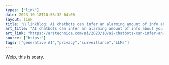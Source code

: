 ```yaml
---
types: ["link"]
date: 2023-10-18T10:56:32-04:00
layout: link
title: "🔗 linkblog: AI chatbots can infer an alarming amount of info about you from your responses | Ars Technica'"
art_title: "AI chatbots can infer an alarming amount of info about you from your responses | Ars Technica"
art_link: "https://arstechnica.com/ai/2023/10/ai-chatbots-can-infer-an-alarming-amount-of-info-about-you-from-your-responses/"
source: ["https:"]
tags: ["generative AI","privacy","surveillance","LLMs"]
---
```

Welp, this is scary.
